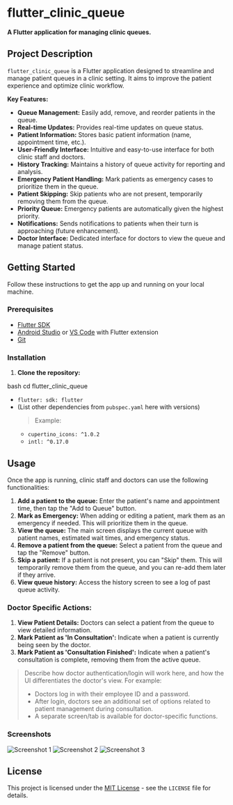 # flutter_clinic_queue

**A Flutter application for managing clinic queues.**

## Project Description

`flutter_clinic_queue` is a Flutter application designed to streamline and manage patient queues in a clinic setting. It aims to improve the patient experience and optimize clinic workflow.

**Key Features:**

*   **Queue Management:** Easily add, remove, and reorder patients in the queue.
*   **Real-time Updates:** Provides real-time updates on queue status.
*   **Patient Information:** Stores basic patient information (name, appointment time, etc.).
*   **User-Friendly Interface:** Intuitive and easy-to-use interface for both clinic staff and doctors.
*   **History Tracking:** Maintains a history of queue activity for reporting and analysis.
*   **Emergency Patient Handling:** Mark patients as emergency cases to prioritize them in the queue.
*   **Patient Skipping:** Skip patients who are not present, temporarily removing them from the queue.
*   **Priority Queue:** Emergency patients are automatically given the highest priority.
*   **Notifications:** Sends notifications to patients when their turn is approaching (future enhancement).
*   **Doctor Interface:** Dedicated interface for doctors to view the queue and manage patient status.

## Getting Started

Follow these instructions to get the app up and running on your local machine.

### Prerequisites

*   [Flutter SDK](https://flutter.dev/docs/get-started/install)
*   [Android Studio](https://developer.android.com/studio) or [VS Code](https://code.visualstudio.com/) with Flutter extension
*   [Git](https://git-scm.com/)

### Installation

1.  **Clone the repository:**

bash
cd flutter_clinic_queue
*   `flutter: sdk: flutter`
*   (List other dependencies from `pubspec.yaml` here with versions)
    > Example:
    *   `cupertino_icons: ^1.0.2`
    *   `intl: ^0.17.0`

## Usage

Once the app is running, clinic staff and doctors can use the following functionalities:

1.  **Add a patient to the queue:** Enter the patient's name and appointment time, then tap the "Add to Queue" button.
2.  **Mark as Emergency:** When adding or editing a patient, mark them as an emergency if needed. This will prioritize them in the queue.
3.  **View the queue:** The main screen displays the current queue with patient names, estimated wait times, and emergency status.
4.  **Remove a patient from the queue:** Select a patient from the queue and tap the "Remove" button.
5.  **Skip a patient:** If a patient is not present, you can "Skip" them.  This will temporarily remove them from the queue, and you can re-add them later if they arrive.
6.  **View queue history:** Access the history screen to see a log of past queue activity.

### Doctor Specific Actions:

1.  **View Patient Details:** Doctors can select a patient from the queue to view detailed information.
2.  **Mark Patient as 'In Consultation':** Indicate when a patient is currently being seen by the doctor.
3.  **Mark Patient as 'Consultation Finished':**  Indicate when a patient's consultation is complete, removing them from the active queue.
> Describe how doctor authentication/login will work here, and how the UI differentiates the doctor's view.  For example:
> *   Doctors log in with their employee ID and a password.
> *   After login, doctors see an additional set of options related to patient management during consultation.
> *  A separate screen/tab is available for doctor-specific functions.

### Screenshots


![Screenshot 1](link_to_screenshot_1.png)
![Screenshot 2](link_to_screenshot_2.png)
![Screenshot 3](link_to_screenshot_3.png)



## License

This project is licensed under the [MIT License](LICENSE) - see the `LICENSE` file for details.